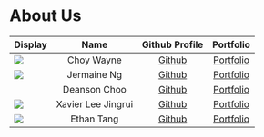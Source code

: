 # About Us

| Display                                             |        Name        |               Github Profile               |                                    Portfolio                                    |
|-----------------------------------------------------|:------------------:|:------------------------------------------:|:-------------------------------------------------------------------------------:|
| ![](https://via.placeholder.com/100.png?text=Photo) |     Choy Wayne     |   [Github](https://github.com/WayneCh0y)   |   [Portfolio](https://ay2425s2-cs2113-t13-3.github.io/tp/team/waynech0y.html)   |
| ![](https://via.placeholder.com/100.png?text=Photo) |    Jermaine Ng     |  [Github](https://github.com/jenmarieng)   |  [Portfolio](https://ay2425s2-cs2113-t13-3.github.io/tp/team/jenmarieng.html)   |
| ![]()                                               |    Deanson Choo    | [Github](https://github.com/Deanson-Choo)  | [Portfolio](https://ay2425s2-cs2113-t13-3.github.io/tp/team/deanson-choo.html)  |
| ![](https://via.placeholder.com/100.png?text=Photo) | Xavier Lee Jingrui | [Github](https://github.com/Xavierleejrui) | [Portfolio](https://ay2425s2-cs2113-t13-3.github.io/tp/team/xavierleejrui.html) |
| ![](https://via.placeholder.com/100.png?text=Photo) |     Ethan Tang     |    [Github](https://github.com/eth4n22)    |    [Portfolio](https://ay2425s2-cs2113-t13-3.github.io/tp/team/eth4n22.html)    |


